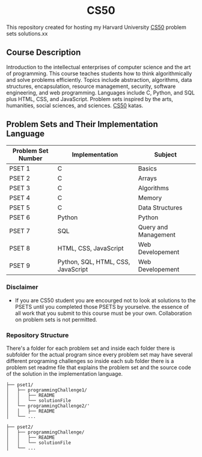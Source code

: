 
<h1 align="center"> CS50 </h1>

This repository created for hosting my Harvard University <a href="https://cs50.harvard.edu/x/2021/">CS50</a> problem sets solutions.xx
 
## Course Description
Introduction to the intellectual enterprises of computer science and the art of programming. This course teaches students how to think algorithmically and solve problems efficiently. Topics include abstraction, algorithms, data structures, encapsulation, resource management, security, software engineering, and web programming. Languages include C, Python, and SQL plus HTML, CSS, and JavaScript. Problem sets inspired by the arts, humanities, social sciences, and sciences. <a href="https://cs50.harvard.edu/x/2021/">CS50</a> katas.

## Problem Sets and Their Implementation Language

| Problem Set Number | Implementation | Subject
|--|--|--
| PSET 1 | C | Basics
| PSET 2 | C | Arrays
| PSET 3 | C | Algorithms
| PSET 4 | C | Memory
| PSET 5 | C | Data Structures
| PSET 6 | Python | Python
| PSET 7 | SQL | Query and Management
| PSET 8 | HTML, CSS, JavaScript | Web Developement
| PSET 9 | Python, SQL, HTML, CSS, JavaScript | Web Developement


### Disclaimer

- If you are CS50 student you are encourged not to look at solutions to the PSETS until you completed those PSETS by yourselve. the essence of all work that you submit to this course must be your own. Collaboration on problem sets is not permitted.


### Repository Structure

There's a folder for each problem set and inside each folder there is subfolder for the actual program since every problem set may have several different programing challenges so inside each sub folder there is a problem set readme file that explains the problem set and the source code of the solution in the implementation language.

```ascii
├── pset1/
│   ├── programmingChallenge1/
│   │   ├── README
│   │   └── solutionFile
│   └── programmingChallenge2/'
│   │   ├── README
│   └── ...

├── pset2/
│   ├── programmingChallenge/
│   │   ├── README
│   │   └── solutionFile
│   └── ...
```
